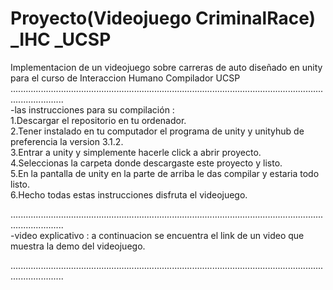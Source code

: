 # Proyecto(Videojuego CriminalRace) _IHC _UCSP
 Implementacion de un videojuego sobre carreras de auto diseñado en unity para el curso de Interaccion Humano Compilador UCSP <br/>
 ................................................................................................................................................. <br/>
 -las instrucciones para su compilación : <br/>
 1.Descargar el repositorio en tu ordenador. <br/>
 2.Tener instalado en tu computador el programa de unity y unityhub de preferencia la version 3.1.2. <br/>
 3.Entrar a unity y simplemente hacerle click a abrir proyecto. <br/>
 4.Seleccionas la carpeta donde descargaste este proyecto y listo. <br/>
 5.En la pantalla de unity en la parte de arriba le das compilar y estaria todo listo. <br/>
 6.Hecho todas estas instrucciones disfruta el videojuego. <br/>
 
 ................................................................................................................................................. <br/>
 -video explicativo : a continuacion se encuentra el link de un video que muestra la demo del videojuego.<br/>
 
 ................................................................................................................................................. <br/>

